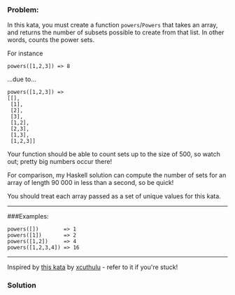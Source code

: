 ### Problem:
<p>In this kata, you must create a function <code>powers</code>/<code>Powers</code> that takes an array, and returns the number of subsets possible to create from that list. In other words, counts the power sets.</p>
<p>For instance</p>
<pre><code class="language-coffeescript">powers([<span class="hljs-number">1</span>,<span class="hljs-number">2</span>,<span class="hljs-number">3</span>]) =&gt; <span class="hljs-number">8</span></code></pre>
<p>...due to...</p>
<pre><code class="language-coffeescript">powers([<span class="hljs-number">1</span>,<span class="hljs-number">2</span>,<span class="hljs-number">3</span>]) =&gt;
[[],
 [<span class="hljs-number">1</span>],
 [<span class="hljs-number">2</span>],
 [<span class="hljs-number">3</span>],
 [<span class="hljs-number">1</span>,<span class="hljs-number">2</span>],
 [<span class="hljs-number">2</span>,<span class="hljs-number">3</span>],
 [<span class="hljs-number">1</span>,<span class="hljs-number">3</span>],
 [<span class="hljs-number">1</span>,<span class="hljs-number">2</span>,<span class="hljs-number">3</span>]]</code></pre>
<p>Your function should be able to count sets up to the size of 500, so watch out; pretty big numbers occur there!</p>
<p>For comparison, my Haskell solution can compute the number of sets for an array of length 90 000 in less than a second, so be quick!</p>
<p>You should treat each array passed as a set of unique values for this kata.</p>
<hr>
<p>###Examples:</p>
<pre><code class="language-coffeescript">powers([])        =&gt; <span class="hljs-number">1</span>
powers([<span class="hljs-number">1</span>])       =&gt; <span class="hljs-number">2</span>
powers([<span class="hljs-number">1</span>,<span class="hljs-number">2</span>])     =&gt; <span class="hljs-number">4</span>
powers([<span class="hljs-number">1</span>,<span class="hljs-number">2</span>,<span class="hljs-number">3</span>,<span class="hljs-number">4</span>]) =&gt; <span class="hljs-number">16</span></code></pre>
<pre style="display: none;"><code class="language-java">Powers.powers(<span class="hljs-keyword">new</span> <span class="hljs-keyword">int</span>[]{});        <span class="hljs-comment">// 1</span>
Powers.powers(<span class="hljs-keyword">new</span> <span class="hljs-keyword">int</span>[]{<span class="hljs-number">1</span>});       <span class="hljs-comment">// 2</span>
Powers.powers(<span class="hljs-keyword">new</span> <span class="hljs-keyword">int</span>[]{<span class="hljs-number">1</span>,<span class="hljs-number">2</span>});     <span class="hljs-comment">// 4</span>
Powers.powers(<span class="hljs-keyword">new</span> <span class="hljs-keyword">int</span>[]{<span class="hljs-number">1</span>,<span class="hljs-number">2</span>,<span class="hljs-number">3</span>,<span class="hljs-number">4</span>}); <span class="hljs-comment">// 16</span></code></pre>
<pre style="display: none;"><code class="language-csharp">Kata.Powers(<span class="hljs-keyword">new</span> <span class="hljs-keyword">int</span>[] {})        =&gt; <span class="hljs-number">1</span>
Kata.Powers(<span class="hljs-keyword">new</span> <span class="hljs-keyword">int</span>[] {<span class="hljs-number">1</span>})       =&gt; <span class="hljs-number">2</span>
Kata.Powers(<span class="hljs-keyword">new</span> <span class="hljs-keyword">int</span>[] {<span class="hljs-number">1</span>,<span class="hljs-number">2</span>})     =&gt; <span class="hljs-number">4</span>
Kata.Powers(<span class="hljs-keyword">new</span> <span class="hljs-keyword">int</span>[] {<span class="hljs-number">1</span>,<span class="hljs-number">2</span>,<span class="hljs-number">3</span>,<span class="hljs-number">4</span>}) =&gt; <span class="hljs-number">16</span></code></pre>
<hr>
<p>Inspired by <a href="http://www.codewars.com/kata/by-the-power-set-of-castle-grayskull" target="_blank">this kata</a> by <a href="http://www.codewars.com/users/xcthulhu" target="_blank">xcuthulu</a> - refer to it if you&apos;re stuck!</p>

### Solution
